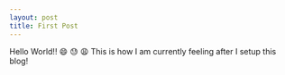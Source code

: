 ```yaml
---
layout: post
title: First Post
---
```


Hello World!! :smile: :sweat: :weary: This is how I am currently feeling after I setup this blog!
